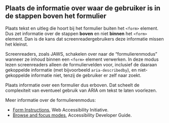 ## Plaats de informatie over waar de gebruiker is in de stappen boven het formulier

Plaats tekst en uitleg die hoort bij het formulier buiten het `<form>` element. Dus zet informatie over de stappen **boven** en niet **binnen** het `<form>` element. Dan is de kans dat screenreadergebruikers deze informatie missen het kleinst.

Screenreaders, zoals JAWS, schakelen over naar de “formulierenmodus” wanneer ze inhoud binnen een `<form>` element verwerken. In deze modus lezen screenreaders alleen de formuliervelden voor, inclusief de daaraan gekoppelde informatie (met bijvoorbeeld `aria-describedby`), en niet-gekoppelde informatie niet, tenzij de gebruiker er zelf naar zoekt.

Plaats informatie over een formulier dus erboven. Dat scheelt de complexiteit van eventueel gebruik van ARIA om tekst te laten voorlezen.

Meer informatie over de formulierenmodus:

- [Form Instructions](https://www.w3.org/WAI/tutorials/forms/instructions/), Web Accessibility Initiative.
- [Browse and focus modes](https://www.accessibility-developer-guide.com/knowledge/screen-readers/desktop/browse-focus-modes), Accessibility Developer Guide.
